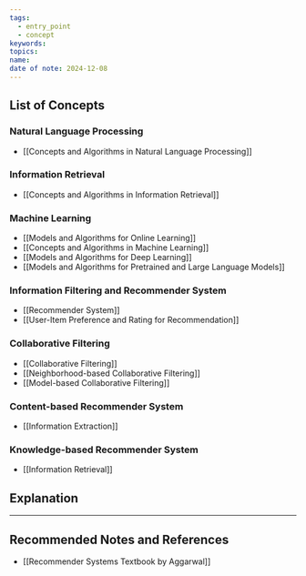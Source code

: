 ```yaml
---
tags:
  - entry_point
  - concept
keywords: 
topics: 
name: 
date of note: 2024-12-08
---
```


## List of Concepts

### Natural Language Processing

- [[Concepts and Algorithms in Natural Language Processing]]

### Information Retrieval

- [[Concepts and Algorithms in Information Retrieval]]


### Machine Learning

- [[Models and Algorithms for Online Learning]]
- [[Concepts and Algorithms in Machine Learning]]
- [[Models and Algorithms for Deep Learning]]
- [[Models and Algorithms for Pretrained and Large Language Models]]

### Information Filtering and Recommender System

- [[Recommender System]]
- [[User-Item Preference and Rating for Recommendation]]


### Collaborative Filtering

- [[Collaborative Filtering]]
- [[Neighborhood-based Collaborative Filtering]]
- [[Model-based Collaborative Filtering]]

### Content-based Recommender System

- [[Information Extraction]]

### Knowledge-based Recommender System

- [[Information Retrieval]]



## Explanation





-----------
##  Recommended Notes and References



- [[Recommender Systems Textbook by Aggarwal]]